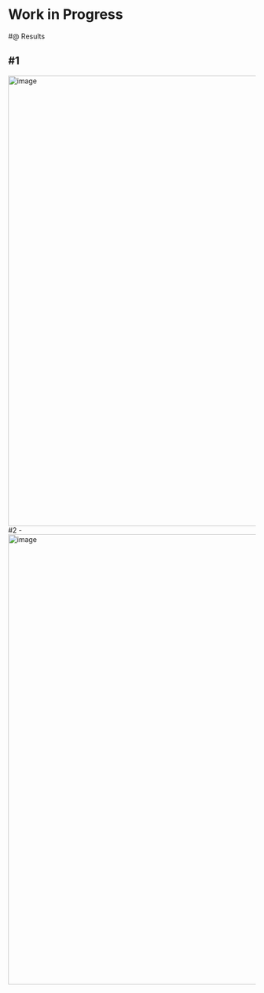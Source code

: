 # Work in Progress

#@ Results

#1
- 
<img width="1920" height="917" alt="image" src="https://github.com/user-attachments/assets/b6b0c3e6-37a4-4779-838e-112295ecf30e" />
#2
-
<img width="1920" height="917" alt="image" src="https://github.com/user-attachments/assets/44ef5a1b-1bb9-417b-9978-1431b6c678e4" />
